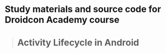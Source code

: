 # Study materials and source code for **Droidcon Academy** course 
> # Activity Lifecycle in Android
